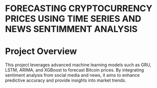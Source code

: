 #  FORECASTING CRYPTOCURRENCY PRICES USING TIME SERIES AND NEWS SENTIMMENT ANALYSIS
# Project Overview
This project leverages advanced machine learning models such as GRU, LSTM, ARIMA, and XGBoost to forecast Bitcoin prices. By integrating sentiment analysis from social media and news, it aims to enhance predictive accuracy and provide insights into market trends.
